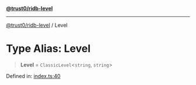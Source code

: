 [**@trust0/ridb-level**](../README.md)

***

[@trust0/ridb-level](../README.md) / Level

# Type Alias: Level

> **Level** = `ClassicLevel`\<`string`, `string`\>

Defined in: [index.ts:40](https://github.com/trust0-project/RIDB/blob/163d1e5fc626b783099aad86dfefb515a5ab15fb/packages/ridb-level/src/index.ts#L40)
